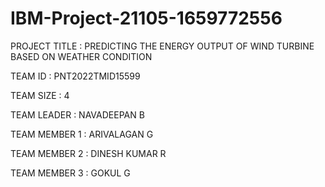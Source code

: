 # IBM-Project-21105-1659772556
PROJECT TITLE : PREDICTING THE ENERGY OUTPUT OF WIND TURBINE BASED ON WEATHER CONDITION 

TEAM ID : PNT2022TMID15599
  
TEAM SIZE : 4 

TEAM LEADER : NAVADEEPAN B

TEAM MEMBER 1 : ARIVALAGAN G

TEAM MEMBER 2 : DINESH KUMAR R

TEAM MEMBER 3 : GOKUL G
